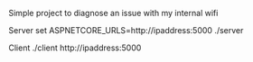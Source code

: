 Simple project to diagnose an issue with my internal wifi

Server
set ASPNETCORE_URLS=http://ipaddress:5000
./server

Client
./client http://ipaddress:5000